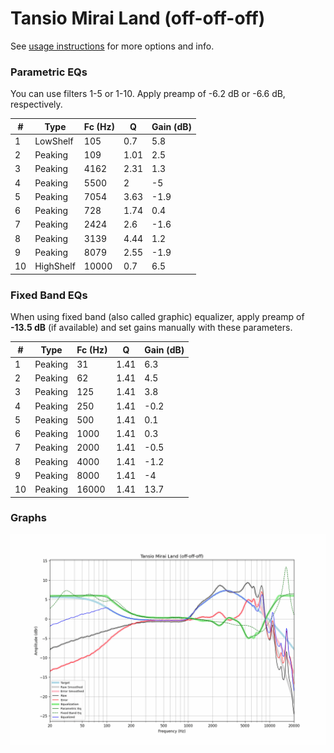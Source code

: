 # Tansio Mirai Land (off-off-off)
See [usage instructions](https://github.com/jaakkopasanen/AutoEq#usage) for more options and info.

### Parametric EQs
You can use filters 1-5 or 1-10. Apply preamp of -6.2 dB or -6.6 dB, respectively.

|   # | Type      |   Fc (Hz) |    Q |   Gain (dB) |
|-----|-----------|-----------|------|-------------|
|   1 | LowShelf  |       105 | 0.7  |         5.8 |
|   2 | Peaking   |       109 | 1.01 |         2.5 |
|   3 | Peaking   |      4162 | 2.31 |         1.3 |
|   4 | Peaking   |      5500 | 2    |        -5   |
|   5 | Peaking   |      7054 | 3.63 |        -1.9 |
|   6 | Peaking   |       728 | 1.74 |         0.4 |
|   7 | Peaking   |      2424 | 2.6  |        -1.6 |
|   8 | Peaking   |      3139 | 4.44 |         1.2 |
|   9 | Peaking   |      8079 | 2.55 |        -1.9 |
|  10 | HighShelf |     10000 | 0.7  |         6.5 |

### Fixed Band EQs
When using fixed band (also called graphic) equalizer, apply preamp of **-13.5 dB** (if available) and set gains manually with these parameters.

|   # | Type    |   Fc (Hz) |    Q |   Gain (dB) |
|-----|---------|-----------|------|-------------|
|   1 | Peaking |        31 | 1.41 |         6.3 |
|   2 | Peaking |        62 | 1.41 |         4.5 |
|   3 | Peaking |       125 | 1.41 |         3.8 |
|   4 | Peaking |       250 | 1.41 |        -0.2 |
|   5 | Peaking |       500 | 1.41 |         0.1 |
|   6 | Peaking |      1000 | 1.41 |         0.3 |
|   7 | Peaking |      2000 | 1.41 |        -0.5 |
|   8 | Peaking |      4000 | 1.41 |        -1.2 |
|   9 | Peaking |      8000 | 1.41 |        -4   |
|  10 | Peaking |     16000 | 1.41 |        13.7 |

### Graphs
![](./Tansio%20Mirai%20Land%20(off-off-off).png)
